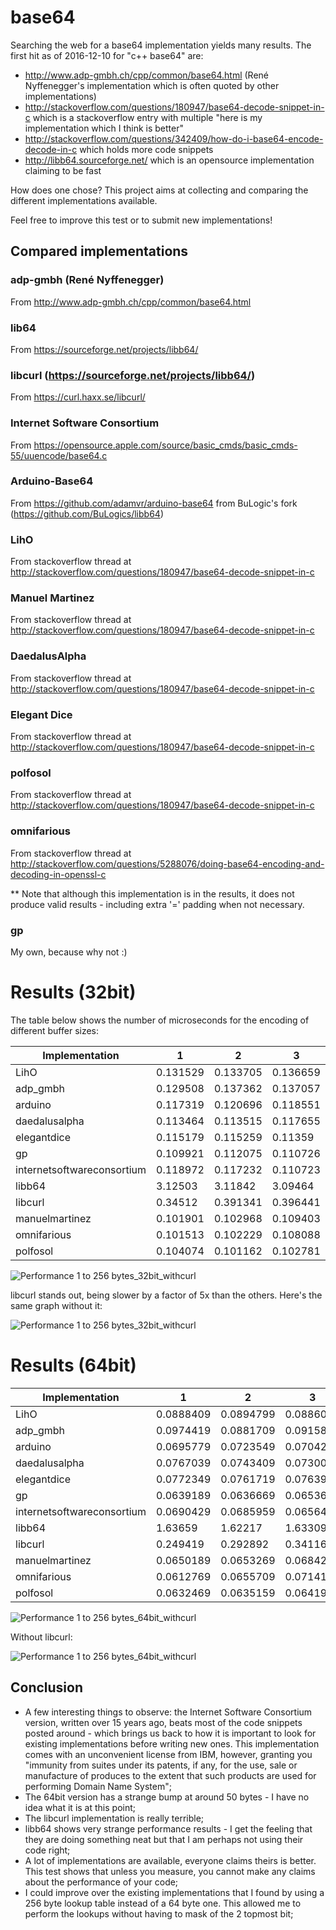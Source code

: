 # base64

Searching the web for a base64 implementation yields many results.  The first hit as of 2016-12-10 for "c++ base64" are:

 - http://www.adp-gmbh.ch/cpp/common/base64.html (René Nyffenegger's implementation which is often quoted by other implementations)
 - http://stackoverflow.com/questions/180947/base64-decode-snippet-in-c which is a stackoverflow entry with multiple "here is my implementation which I think is better"
 - http://stackoverflow.com/questions/342409/how-do-i-base64-encode-decode-in-c which holds more code snippets
 - http://libb64.sourceforge.net/ which is an opensource implementation claiming to be fast
 
How does one chose?
This project aims at collecting and comparing the different implementations available.
 
Feel free to improve this test or to submit new implementations! 

## Compared implementations
### adp-gmbh (René Nyffenegger)
From http://www.adp-gmbh.ch/cpp/common/base64.html

### lib64
From https://sourceforge.net/projects/libb64/
 
### libcurl (https://sourceforge.net/projects/libb64/)
From https://curl.haxx.se/libcurl/
 
### Internet Software Consortium
From https://opensource.apple.com/source/basic_cmds/basic_cmds-55/uuencode/base64.c
 
### Arduino-Base64
From https://github.com/adamvr/arduino-base64 from BuLogic's fork (https://github.com/BuLogics/libb64)
 
### LihO
From stackoverflow thread at http://stackoverflow.com/questions/180947/base64-decode-snippet-in-c

### Manuel Martinez
From stackoverflow thread at http://stackoverflow.com/questions/180947/base64-decode-snippet-in-c

### DaedalusAlpha
From stackoverflow thread at http://stackoverflow.com/questions/180947/base64-decode-snippet-in-c

### Elegant Dice
From stackoverflow thread at http://stackoverflow.com/questions/180947/base64-decode-snippet-in-c
 
### polfosol
From stackoverflow thread at http://stackoverflow.com/questions/180947/base64-decode-snippet-in-c

### omnifarious
From stackoverflow thread at http://stackoverflow.com/questions/5288076/doing-base64-encoding-and-decoding-in-openssl-c

** Note that although this implementation is in the results, it does not produce valid results - including extra '=' padding when not necessary.

### gp
My own, because why not :)

# Results (32bit)
The table below shows the number of microseconds for the encoding of different buffer sizes:

| Implementation | 1| 2| 3| 4| 5| 6| 7| 8| 9| 10| 11| 12| 13| 14| 15| 16| 17| 18| 19| 20| 21| 22| 23| 24| 25| 26| 27| 28| 29| 30| 31| 32| 33| 34| 35| 36| 37| 38| 39| 40| 41| 42| 43| 44| 45| 46| 47| 48| 49| 50| 51| 52| 53| 54| 55| 56| 57| 58| 59| 60| 61| 62| 63| 64| 68| 72| 76| 80| 96| 112| 128| 160| 192| 224| 256|
|----|----|----|----|----|----|----|----|----|----|----|----|----|----|----|----|----|----|----|----|----|----|----|----|----|----|----|----|----|----|----|----|----|----|----|----|----|----|----|----|----|----|----|----|----|----|----|----|----|----|----|----|----|----|----|----|----|----|----|----|----|----|----|----|----|----|----|----|----|----|----|----|----|----|----|----|
| LihO| 0.131529| 0.133705| 0.136659| 0.17289| 0.172162| 0.170843| 0.216174| 0.214477| 0.222328| 0.368701| 0.387427| 0.38229| 0.423598| 0.410097| 0.410984| 0.450044| 0.457919| 0.457963| 0.502796| 0.489383| 0.491062| 0.633465| 0.645753| 0.654513| 0.67801| 0.674726| 0.679906| 0.724336| 0.732963| 0.73074| 0.760974| 0.757518| 0.787519| 0.908949| 0.931184| 0.998307| 1.00002| 0.994768| 1.14588| 1.04334| 1.05948| 1.10052| 1.09163| 1.09528| 1.11535| 1.13192| 1.10396| 1.10274| 1.13732| 1.15224| 1.16708| 1.30309| 1.30257| 1.28813| 1.3346| 1.34038| 1.33234| 1.36854| 1.37462| 1.38699| 1.43464| 1.42763| 1.42823| 1.46825| 1.50514| 1.5525| 1.65317| 1.74714| 2.00916| 2.19946| 2.64014| 3.08885| 3.64181| 4.19444| 4.59103|
| adp_gmbh| 0.129508| 0.137362| 0.137057| 0.173922| 0.173528| 0.178123| 0.220684| 0.224153| 0.224738| 0.366374| 0.368569| 0.381423| 0.421365| 0.416364| 0.418738| 0.462336| 0.452085| 0.453325| 0.50317| 0.498738| 0.5035| 0.624454| 0.620642| 0.650732| 0.685534| 0.689752| 0.671156| 0.721231| 0.715454| 0.741131| 0.780845| 0.768165| 0.776164| 0.922099| 0.942758| 0.954501| 0.986919| 0.98179| 0.958407| 1.01486| 1.01666| 1.03106| 1.0551| 1.05005| 1.06767| 1.0971| 1.11224| 1.09553| 1.1377| 1.13864| 1.16866| 1.30429| 1.2929| 1.26563| 1.30742| 1.32329| 1.34174| 1.37035| 1.35372| 1.36925| 1.40742| 1.41489| 1.43313| 1.44119| 1.55779| 1.58288| 1.65824| 1.79932| 2.02026| 2.27286| 2.65411| 3.3097| 3.68843| 4.24167| 4.62885|
| arduino| 0.117319| 0.120696| 0.118551| 0.134814| 0.138173| 0.138276| 0.148807| 0.148059| 0.146781| 0.25463| 0.256198| 0.254774| 0.258252| 0.262051| 0.26761| 0.279206| 0.279649| 0.284536| 0.296177| 0.298448| 0.295419| 0.300353| 0.299247| 0.298988| 0.314636| 0.321293| 0.315043| 0.327911| 0.335628| 0.335584| 0.347806| 0.347035| 0.342721| 0.359517| 0.36109| 0.363244| 0.386634| 0.388902| 0.384263| 0.408004| 0.390323| 0.387438| 0.411146| 0.410854| 0.404978| 0.415149| 0.422047| 0.485225| 0.439175| 0.439492| 0.439936| 0.446766| 0.44515| 0.442042| 0.460169| 0.46657| 0.465457| 0.475973| 0.472367| 0.478434| 0.489975| 0.496121| 0.487523| 0.498667| 0.516559| 0.525809| 0.564004| 0.573887| 0.630528| 0.71304| 0.78348| 0.94104| 1.077| 1.21791| 1.36937|
| daedalusalpha| 0.113464| 0.113515| 0.117655| 0.128891| 0.129472| 0.1289| 0.142442| 0.144797| 0.14607| 0.245695| 0.241737| 0.239056| 0.254465| 0.251998| 0.256263| 0.270584| 0.275082| 0.271725| 0.299862| 0.294223| 0.299515| 0.300853| 0.299293| 0.29564| 0.315634| 0.305143| 0.319023| 0.337098| 0.333223| 0.330109| 0.339788| 0.342081| 0.335488| 0.348567| 0.353581| 0.356152| 0.367951| 0.358702| 0.360011| 0.375603| 0.371638| 0.374199| 0.400433| 0.392272| 0.388593| 0.401732| 0.401376| 0.400933| 0.422584| 0.425642| 0.417276| 0.429745| 0.429014| 0.428349| 0.447425| 0.453422| 0.453152| 0.471516| 0.469113| 0.465726| 0.491066| 0.488515| 0.478665| 0.491344| 0.506524| 0.527206| 0.566729| 0.57103| 0.629457| 0.741917| 0.788445| 0.940297| 1.05461| 1.22512| 1.34783|
| elegantdice| 0.115179| 0.115259| 0.11359| 0.134795| 0.130749| 0.126378| 0.143834| 0.145313| 0.144386| 0.250317| 0.246657| 0.237732| 0.255707| 0.255629| 0.25957| 0.276164| 0.27335| 0.270263| 0.293575| 0.292818| 0.294485| 0.294229| 0.285885| 0.290692| 0.30514| 0.296745| 0.303417| 0.319261| 0.316595| 0.315989| 0.335452| 0.337326| 0.338159| 0.355071| 0.353431| 0.351878| 0.367254| 0.358558| 0.364646| 0.378872| 0.380674| 0.379149| 0.399258| 0.393394| 0.394634| 0.412518| 0.411918| 0.410767| 0.41942| 0.412619| 0.410163| 0.422764| 0.41903| 0.417457| 0.435119| 0.436366| 0.434848| 0.46001| 0.46181| 0.460878| 0.469695| 0.470027| 0.474331| 0.526333| 0.515194| 0.520166| 0.548522| 0.554133| 0.601847| 0.724601| 0.765546| 0.900755| 1.02179| 1.21257| 1.32549|
| gp| 0.109921| 0.112075| 0.110726| 0.112269| 0.113105| 0.113916| 0.116677| 0.117511| 0.119679| 0.201775| 0.204821| 0.20354| 0.206975| 0.206833| 0.208238| 0.207975| 0.209212| 0.211071| 0.21467| 0.214075| 0.217061| 0.21279| 0.215272| 0.218276| 0.216741| 0.214074| 0.21628| 0.219689| 0.217357| 0.219529| 0.219899| 0.229635| 0.227821| 0.232908| 0.23195| 0.233037| 0.231161| 0.234052| 0.237885| 0.239333| 0.23763| 0.23227| 0.235809| 0.233468| 0.232813| 0.234563| 0.235381| 0.243494| 0.2415| 0.247542| 0.248015| 0.243948| 0.249214| 0.251623| 0.247448| 0.249917| 0.256386| 0.258595| 0.253418| 0.252764| 0.257315| 0.261338| 0.257683| 0.258043| 0.269527| 0.26479| 0.27581| 0.283882| 0.292736| 0.303289| 0.334057| 0.345615| 0.383746| 0.427027| 0.446994|
| internetsoftwareconsortium| 0.118972| 0.117232| 0.110723| 0.117948| 0.123615| 0.117286| 0.126655| 0.129131| 0.123168| 0.224806| 0.219545| 0.209544| 0.226567| 0.225377| 0.218948| 0.22981| 0.225127| 0.22365| 0.23042| 0.234888| 0.254981| 0.234212| 0.234698| 0.228702| 0.236291| 0.238825| 0.235832| 0.239514| 0.242784| 0.237448| 0.247943| 0.246856| 0.240944| 0.249258| 0.24996| 0.241824| 0.253858| 0.252975| 0.249893| 0.257664| 0.25886| 0.25484| 0.262702| 0.264543| 0.257915| 0.26974| 0.270588| 0.266239| 0.275027| 0.278006| 0.271666| 0.279958| 0.281801| 0.277285| 0.281359| 0.282499| 0.282848| 0.290967| 0.297057| 0.293927| 0.296631| 0.298655| 0.301242| 0.314459| 0.318646| 0.320394| 0.333486| 0.337443| 0.349899| 0.383108| 0.422006| 0.466976| 0.514913| 0.581277| 0.630941|
| libb64| 3.12503| 3.11842| 3.09464| 3.1219| 3.10486| 3.07071| 3.15736| 3.11379| 3.10296| 3.23608| 3.23431| 3.22009| 3.26636| 3.21664| 3.17999| 3.24181| 3.26083| 3.26583| 3.30778| 3.28673| 3.25146| 3.31527| 3.28202| 3.26252| 3.42331| 3.37545| 3.37034| 3.44764| 3.43948| 3.39999| 3.45003| 3.41239| 2.85526| 2.86244| 2.86602| 2.87331| 2.91034| 2.91004| 2.83859| 2.87405| 2.90653| 2.87525| 2.91392| 2.92904| 2.885| 2.92633| 2.92377| 2.85553| 3.04086| 3.09405| 3.00119| 3.10762| 3.06254| 3.09967| 3.10625| 3.03961| 3.05913| 3.1215| 3.10897| 3.08258| 3.11958| 3.09904| 3.05478| 3.06211| 3.12554| 3.1176| 3.33047| 3.29989| 3.33651| 3.57365| 3.66858| 3.81103| 4.05984| 4.23222| 4.30189|
| libcurl| 0.34512| 0.391341| 0.396441| 0.616164| 0.664022| 0.669005| 0.888653| 0.926226| 1.0199| 1.23991| 1.27685| 1.28166| 1.52981| 1.58902| 1.58054| 1.80249| 1.84346| 1.83004| 2.06658| 2.11697| 2.06925| 2.33737| 2.33139| 2.36136| 2.59168| 2.60592| 2.63446| 2.8127| 2.85609| 2.87077| 3.08467| 3.13221| 3.1359| 3.37266| 3.40444| 3.41813| 3.63856| 3.66308| 3.67552| 3.87982| 3.92215| 3.95102| 4.16314| 4.21638| 4.20791| 4.45438| 4.4684| 4.47111| 4.6891| 4.73779| 4.74446| 4.94064| 5.03486| 5.00322| 5.23833| 5.288| 5.28506| 5.45863| 5.55108| 5.56706| 5.7346| 5.79493| 5.81841| 5.98127| 6.48134| 6.6148| 7.16771| 7.40806| 8.83975| 10.4464| 11.8222| 14.5244| 17.2769| 20.3797| 22.9554|
| manuelmartinez| 0.101901| 0.102968| 0.109403| 0.120871| 0.122109| 0.122937| 0.133982| 0.136028| 0.135783| 0.242937| 0.240834| 0.237432| 0.2646| 0.263076| 0.254804| 0.27041| 0.273566| 0.269053| 0.2852| 0.284491| 0.281489| 0.408872| 0.413097| 0.399945| 0.425831| 0.41903| 0.424014| 0.429003| 0.44192| 0.4308| 0.449367| 0.44364| 0.451499| 0.562623| 0.562421| 0.551708| 0.577303| 0.568701| 0.572444| 0.61235| 0.613564| 0.616592| 0.607512| 0.60723| 0.598251| 0.609404| 0.613126| 0.605353| 0.627972| 0.621799| 0.624065| 0.720663| 0.732739| 0.722463| 0.737241| 0.741356| 0.749404| 0.7583| 0.768794| 0.755601| 0.776412| 0.767423| 0.764758| 0.778325| 0.800419| 0.802339| 0.841758| 0.951149| 1.03833| 1.13194| 1.32031| 1.45285| 1.70945| 1.8548| 2.02647|
| omnifarious| 0.101513| 0.102229| 0.108088| 0.115215| 0.118882| 0.117301| 0.121757| 0.124933| 0.215683| 0.223731| 0.226985| 0.224269| 0.236619| 0.231642| 0.239527| 0.250809| 0.248933| 0.248254| 0.25848| 0.262145| 0.254831| 0.260232| 0.259403| 0.25752| 0.26264| 0.262482| 0.268755| 0.269638| 0.274151| 0.276643| 0.281215| 0.290839| 0.287478| 0.292263| 0.29419| 0.304346| 0.300416| 0.301973| 0.320451| 0.329726| 0.32479| 0.324923| 0.337983| 0.332931| 0.337415| 0.344511| 0.353298| 0.347935| 0.358062| 0.358655| 0.358519| 0.360628| 0.363449| 0.367114| 0.371813| 0.371824| 0.379669| 0.385862| 0.388963| 0.393346| 0.40535| 0.395178| 0.39901| 0.405981| 0.421386| 0.441657| 0.44666| 0.461088| 0.515845| 0.562549| 0.626438| 0.724584| 0.829624| 0.93506| 1.04825|
| polfosol| 0.104074| 0.101162| 0.102781| 0.106544| 0.107882| 0.108476| 0.110916| 0.115591| 0.117144| 0.216141| 0.212514| 0.211979| 0.223648| 0.218366| 0.217509| 0.222567| 0.229384| 0.227551| 0.229247| 0.228468| 0.231285| 0.228683| 0.23199| 0.236392| 0.241905| 0.236764| 0.237949| 0.24467| 0.241987| 0.24484| 0.250751| 0.246478| 0.249821| 0.25525| 0.253139| 0.253433| 0.259086| 0.257675| 0.258501| 0.263923| 0.266615| 0.266319| 0.270793| 0.27804| 0.279891| 0.282311| 0.279778| 0.281125| 0.281003| 0.285891| 0.28867| 0.298177| 0.285057| 0.290072| 0.295369| 0.289369| 0.301337| 0.300256| 0.306388| 0.322334| 0.319689| 0.318277| 0.321635| 0.324082| 0.330448| 0.340758| 0.352596| 0.353346| 0.381698| 0.421219| 0.445428| 0.500747| 0.554458| 0.629362| 0.679892|

![Performance 1 to 256 bytes_32bit_withcurl](https://github.com/gaspardpetit/base64/blob/master/doc/perf_1to256-32_curl.png "")

libcurl stands out, being slower by a factor of 5x than the others.  Here's the same graph without it:

![Performance 1 to 256 bytes_32bit_withcurl](https://github.com/gaspardpetit/base64/blob/master/doc/perf_1to256-32.png "")


# Results (64bit)

| Implementation | 1| 2| 3| 4| 5| 6| 7| 8| 9| 10| 11| 12| 13| 14| 15| 16| 17| 18| 19| 20| 21| 22| 23| 24| 25| 26| 27| 28| 29| 30| 31| 32| 33| 34| 35| 36| 37| 38| 39| 40| 41| 42| 43| 44| 45| 46| 47| 48| 49| 50| 51| 52| 53| 54| 55| 56| 57| 58| 59| 60| 61| 62| 63| 64| 68| 72| 76| 80| 96| 112| 128| 160| 192| 224| 256|
|----|----|----|----|----|----|----|----|----|----|----|----|----|----|----|----|----|----|----|----|----|----|----|----|----|----|----|----|----|----|----|----|----|----|----|----|----|----|----|----|----|----|----|----|----|----|----|----|----|----|----|----|----|----|----|----|----|----|----|----|----|----|----|----|----|----|----|----|----|----|----|----|----|----|----|----|
| LihO| 0.0888409| 0.0894799| 0.0886049| 0.124373| 0.125086| 0.123905| 0.170165| 0.174404| 0.171173| 0.289599| 0.290145| 0.297375| 0.327789| 0.329195| 0.328398| 0.363743| 0.368751| 0.367587| 0.401141| 0.401171| 0.400659| 0.531511| 0.541838| 0.545145| 0.576847| 0.579155| 0.580242| 0.626511| 0.64046| 0.624732| 0.667095| 0.661968| 0.678439| 0.796281| 0.793415| 0.780717| 0.826247| 0.842635| 0.836532| 0.874891| 0.877955| 0.870769| 0.899766| 0.908033| 0.916479| 0.942159| 0.94678| 0.957244| 0.995041| 1.00374| 1.00198| 1.12998| 1.10439| 1.11999| 1.14935| 1.15485| 1.14457| 1.18267| 1.18177| 1.18149| 1.22675| 1.22709| 1.23069| 1.25625| 1.30253| 1.32986| 1.4166| 1.54513| 1.71557| 1.945| 2.22515| 2.62556| 3.10991| 3.50913| 3.91406|
| adp_gmbh| 0.0974419| 0.0881709| 0.0915839| 0.122787| 0.124708| 0.12893| 0.166028| 0.16561| 0.16913| 0.282609| 0.28332| 0.293212| 0.329767| 0.327107| 0.330612| 0.367627| 0.37171| 0.371207| 0.419693| 0.406403| 0.415349| 0.538144| 0.541727| 0.55143| 0.58484| 0.591561| 0.599045| 0.627601| 0.619644| 0.632951| 0.669539| 0.670643| 0.695619| 0.796784| 0.794129| 0.80711| 0.838531| 0.83302| 0.831507| 0.86375| 0.86993| 0.876358| 0.916102| 0.929145| 0.928919| 0.961241| 0.962929| 0.960857| 1.00694| 0.995671| 1.02153| 1.11101| 1.10609| 1.11246| 1.14581| 1.14266| 1.14267| 1.1866| 1.18058| 1.1929| 1.22982| 1.23445| 1.23426| 1.27285| 1.30998| 1.35497| 1.42247| 1.54176| 1.76064| 1.96622| 2.26082| 2.67513| 3.15784| 3.58399| 4.03493|
| arduino| 0.0695779| 0.0723549| 0.0704289| 0.0789549| 0.0807629| 0.0805519| 0.0883689| 0.0890269| 0.0916369| 0.17976| 0.182953| 0.181215| 0.192851| 0.191705| 0.191716| 0.200895| 0.201404| 0.200076| 0.21184| 0.213231| 0.208814| 0.22175| 0.223757| 0.221198| 0.234731| 0.232084| 0.231622| 0.241989| 0.242379| 0.24082| 0.251217| 0.251238| 0.248306| 0.2632| 0.26653| 0.268495| 0.277601| 0.277932| 0.275367| 0.287076| 0.285924| 0.285963| 0.296331| 0.294043| 0.296039| 0.306671| 0.307762| 0.304922| 0.317521| 0.316885| 0.315208| 0.326461| 0.326923| 0.324149| 0.335836| 0.332886| 0.334875| 0.342462| 0.342139| 0.344032| 0.353055| 0.351299| 0.352759| 0.36126| 0.367238| 0.379427| 0.400696| 0.413534| 0.46552| 0.519367| 0.571508| 0.674644| 0.779835| 0.880759| 0.974765|
| daedalusalpha| 0.0767039| 0.0743409| 0.0730009| 0.0881739| 0.0876289| 0.0867359| 0.0998969| 0.0976339| 0.0972819| 0.192378| 0.187521| 0.190835| 0.20657| 0.206006| 0.20187| 0.220727| 0.21461| 0.218788| 0.23411| 0.228733| 0.231136| 0.252519| 0.24673| 0.245306| 0.262004| 0.262454| 0.267413| 0.27886| 0.273945| 0.279692| 0.296183| 0.290969| 0.29072| 0.301121| 0.298421| 0.304821| 0.318322| 0.311503| 0.313762| 0.325357| 0.326104| 0.330428| 0.341895| 0.340407| 0.342323| 0.365768| 0.364805| 0.366914| 0.377179| 0.37774| 0.38316| 0.394903| 0.388528| 0.390564| 0.399268| 0.402661| 0.40418| 0.403702| 0.412585| 0.407818| 0.413122| 0.417619| 0.4181| 0.430429| 0.443605| 0.467119| 0.476696| 0.492042| 0.59122| 0.673634| 0.751922| 0.841303| 1.03688| 1.18093| 1.32039|
| elegantdice| 0.0772349| 0.0761719| 0.0763959| 0.0892309| 0.0873859| 0.0863039| 0.101037| 0.0994739| 0.0982909| 0.193638| 0.190337| 0.192137| 0.202587| 0.198293| 0.200623| 0.213816| 0.210007| 0.21395| 0.226028| 0.226595| 0.223038| 0.245385| 0.24101| 0.239897| 0.257979| 0.256825| 0.26808| 0.278928| 0.279149| 0.274125| 0.286236| 0.286451| 0.287321| 0.295252| 0.294729| 0.291723| 0.312712| 0.307981| 0.305645| 0.322464| 0.322391| 0.315602| 0.335971| 0.330512| 0.337533| 0.360686| 0.361725| 0.358715| 0.371529| 0.370043| 0.370185| 0.381622| 0.387784| 0.378499| 0.390061| 0.392193| 0.391705| 0.396727| 0.40195| 0.395903| 0.402034| 0.408781| 0.400166| 0.421608| 0.432109| 0.441198| 0.455633| 0.466811| 0.569458| 0.656509| 0.720318| 0.805331| 0.956365| 1.10663| 1.25104|
| gp| 0.0639189| 0.0636669| 0.0653659| 0.0645589| 0.0657199| 0.0688169| 0.0677319| 0.0695219| 0.0712339| 0.155308| 0.154008| 0.155542| 0.157732| 0.1584| 0.15676| 0.154718| 0.155328| 0.16115| 0.164506| 0.165391| 0.167974| 0.168688| 0.170494| 0.174935| 0.171833| 0.174681| 0.174071| 0.172205| 0.175137| 0.173072| 0.172689| 0.171859| 0.178892| 0.177384| 0.177054| 0.180305| 0.178746| 0.182758| 0.18445| 0.184843| 0.190407| 0.192451| 0.190447| 0.18711| 0.192207| 0.189781| 0.191258| 0.188355| 0.190713| 0.190432| 0.190802| 0.197818| 0.196752| 0.192654| 0.199346| 0.200977| 0.199533| 0.199472| 0.200236| 0.199167| 0.202933| 0.206561| 0.204349| 0.205004| 0.212071| 0.213643| 0.217738| 0.221439| 0.24254| 0.253031| 0.263672| 0.289946| 0.320318| 0.345954| 0.384277|
| internetsoftwareconsortium| 0.0690429| 0.0685959| 0.0656459| 0.0722639| 0.0723089| 0.0698999| 0.0759229| 0.0760609| 0.0731389| 0.161102| 0.158756| 0.155867| 0.164206| 0.16116| 0.156462| 0.160947| 0.162257| 0.161116| 0.167971| 0.169487| 0.166884| 0.177569| 0.171414| 0.169789| 0.177476| 0.181497| 0.174527| 0.181436| 0.183027| 0.175027| 0.186638| 0.185473| 0.179841| 0.188559| 0.189618| 0.185692| 0.214211| 0.222046| 0.192333| 0.201587| 0.200565| 0.195701| 0.200311| 0.197033| 0.198758| 0.204805| 0.20505| 0.20056| 0.202341| 0.211043| 0.219469| 0.216927| 0.215773| 0.211113| 0.217575| 0.213807| 0.207951| 0.219604| 0.218889| 0.214754| 0.221321| 0.220926| 0.221532| 0.225639| 0.23258| 0.228834| 0.244618| 0.244019| 0.264454| 0.284115| 0.297517| 0.340075| 0.381502| 0.424173| 0.46527|
| libb64| 1.63659| 1.62217| 1.63309| 1.64515| 1.63644| 1.60678| 1.63168| 1.60881| 1.63072| 1.71252| 1.68149| 1.68524| 1.70437| 1.69038| 1.66921| 1.74424| 1.71477| 1.68737| 1.7391| 1.71498| 1.72323| 1.78945| 1.70871| 1.70296| 1.84841| 1.87598| 1.84405| 1.88396| 1.82638| 1.83217| 1.88549| 1.88835| 1.85573| 3.73925| 3.68991| 3.71355| 3.73285| 3.7272| 3.67794| 3.6814| 3.71256| 3.74821| 3.76887| 3.70453| 3.71599| 3.04786| 3.09913| 3.09698| 3.19974| 3.15499| 3.12416| 3.22418| 3.24604| 3.19929| 3.19523| 3.20637| 3.8938| 3.92162| 3.92617| 3.81721| 3.90697| 3.86258| 3.92966| 3.92106| 3.91436| 3.86684| 3.33368| 3.3283| 3.36919| 2.9924| 2.98531| 3.03141| 3.22393| 3.29505| 3.49562|
| libcurl| 0.249419| 0.292892| 0.341167| 0.529746| 0.586741| 0.616662| 0.795345| 0.841827| 0.959148| 1.15239| 1.19904| 1.22423| 1.38729| 1.42981| 1.53394| 1.67692| 1.72767| 1.72482| 1.92594| 2.00609| 2.05568| 2.21831| 2.23677| 2.27337| 2.41569| 2.51696| 2.55972| 2.75152| 2.73243| 2.79365| 2.97528| 3.09535| 3.10725| 3.21242| 3.24419| 3.30912| 3.54853| 3.59469| 3.59631| 3.70053| 3.83093| 4.55437| 4.1087| 4.12312| 4.08203| 4.27749| 4.36567| 4.37319| 4.60154| 4.65749| 4.67529| 4.82308| 4.92975| 4.98431| 5.15913| 5.08304| 5.12938| 5.2589| 5.4063| 5.45594| 5.59926| 5.67555| 5.69591| 5.8096| 6.24448| 6.51352| 6.85306| 7.19416| 8.44726| 10.0837| 11.5653| 14.0741| 16.7208| 19.725| 22.4633|
| manuelmartinez| 0.0650189| 0.0653269| 0.0684249| 0.0788039| 0.0799389| 0.0832479| 0.0940549| 0.0948839| 0.0983199| 0.188579| 0.18902| 0.195042| 0.206094| 0.209195| 0.212459| 0.224865| 0.229155| 0.231588| 0.247474| 0.244781| 0.249285| 0.366143| 0.366262| 0.347971| 0.385021| 0.376336| 0.380891| 0.396312| 0.379084| 0.390884| 0.408942| 0.403783| 0.410495| 0.498144| 0.495128| 0.491349| 0.501156| 0.513937| 0.522332| 0.530926| 0.512844| 0.523963| 0.536923| 0.541033| 0.54535| 0.550979| 0.552104| 0.554535| 0.583657| 0.58844| 0.5772| 0.677464| 0.672967| 0.661599| 0.692136| 0.699221| 0.676401| 0.691332| 0.698149| 0.694869| 0.730816| 0.722262| 0.720292| 0.738846| 0.754528| 0.771311| 0.806068| 0.891326| 0.952098| 1.06116| 1.23042| 1.44545| 1.66213| 1.8359| 1.95461|
| omnifarious| 0.0612769| 0.0655709| 0.0714199| 0.0756959| 0.0782479| 0.0826249| 0.0881879| 0.0890599| 0.17586| 0.180209| 0.179689| 0.182069| 0.187233| 0.187584| 0.19046| 0.198907| 0.201953| 0.207874| 0.208503| 0.209727| 0.22368| 0.229033| 0.227821| 0.227583| 0.23637| 0.24282| 0.244418| 0.249681| 0.252884| 0.25353| 0.259147| 0.263356| 0.26765| 0.271796| 0.271323| 0.277594| 0.281539| 0.284881| 0.304338| 0.304422| 0.31068| 0.31105| 0.318124| 0.31675| 0.327728| 0.331585| 0.336664| 0.33514| 0.337827| 0.345353| 0.346569| 0.349302| 0.353764| 0.356887| 0.36399| 0.364694| 0.367655| 0.373656| 0.375215| 0.381117| 0.382065| 0.387574| 0.394066| 0.394561| 0.409847| 0.42561| 0.442137| 0.457828| 0.525752| 0.587802| 0.650638| 0.777551| 0.896919| 1.03903| 1.17008|
| polfosol| 0.0632469| 0.0635159| 0.0641989| 0.0689179| 0.0689219| 0.0686339| 0.0748269| 0.0746469| 0.0733519| 0.159383| 0.158287| 0.155577| 0.161459| 0.163407| 0.159255| 0.167844| 0.167853| 0.165492| 0.171952| 0.17447| 0.170185| 0.182293| 0.180537| 0.179353| 0.183416| 0.187322| 0.182123| 0.189878| 0.190326| 0.19052| 0.19786| 0.196441| 0.195996| 0.202361| 0.199748| 0.199641| 0.201024| 0.204795| 0.208351| 0.206266| 0.209908| 0.208511| 0.21353| 0.211666| 0.212064| 0.22571| 0.223761| 0.226586| 0.225716| 0.228667| 0.228308| 0.235259| 0.236331| 0.233682| 0.240863| 0.241673| 0.241681| 0.245228| 0.24438| 0.254136| 0.25768| 0.253637| 0.252525| 0.255669| 0.260187| 0.271593| 0.276534| 0.280245| 0.323355| 0.344837| 0.369124| 0.415468| 0.494912| 0.530207| 0.575976|

![Performance 1 to 256 bytes_64bit_withcurl](https://github.com/gaspardpetit/base64/blob/master/doc/perf_1to256-64_curl.png "")

Without libcurl:

![Performance 1 to 256 bytes_64bit_withcurl](https://github.com/gaspardpetit/base64/blob/master/doc/perf_1to256-64.png "")

## Conclusion

- A few interesting things to observe: the Internet Software Consortium version, written over 15 years ago, beats most of the code snippets posted around - which brings us back to how it is important to look for existing implementations before writing new ones. This implementation comes with an unconvenient license from IBM, however, granting you "immunity from suites under its patents, if any, for the use, sale or manufacture of produces to the extent that such products are used for performing Domain Name System";
- The 64bit version has a strange bump at around 50 bytes - I have no idea what it is at this point;
- The libcurl implementation is really terrible;
- libb64 shows very strange performance results - I get the feeling that they are doing something neat but that I am perhaps not using their code right;
- A lot of implementations are available, everyone claims theirs is better. This test shows that unless you measure, you cannot make any claims about the performance of your code;
- I could improve over the existing implementations that I found by using a 256 byte lookup table instead of a 64 byte one. This allowed me to perform the lookups without having to mask of the 2 topmost bit;

